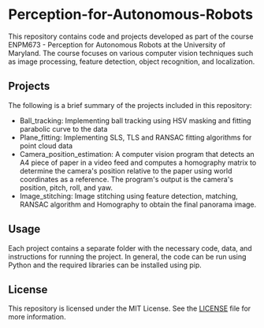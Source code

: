 # Perception-for-Autonomous-Robots

This repository contains code and projects developed as part of the course ENPM673 - Perception for Autonomous Robots at the University of Maryland. The course focuses on various computer vision techniques such as image processing, feature detection, object recognition, and localization.

## Projects
The following is a brief summary of the projects included in this repository:

- Ball_tracking: Implementing ball tracking using HSV masking and fitting parabolic curve to the data
- Plane_fitting: Implementing SLS, TLS and RANSAC fitting algorithms for point cloud data
- Camera_position_estimation: A computer vision program that detects an A4 piece of paper in a video feed and computes a homography matrix to determine the camera's position relative to the paper using world coordinates as a reference. The program's output is the camera's position, pitch, roll, and yaw.
- Image_stitching: Image stitching using feature detection, matching, RANSAC algorithm and Homography to obtain the final panorama image.

## Usage
Each project contains a separate folder with the necessary code, data, and instructions for running the project. In general, the code can be run using Python and the required libraries can be installed using pip.

<Credits>
<The projects in this repository were developed by the following individuals:>

## License
This repository is licensed under the MIT License. See the [LICENSE](https://choosealicense.com/licenses/mit/) file for more information.
